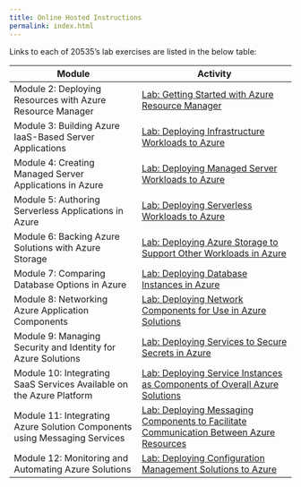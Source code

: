 ```yaml
---
title: Online Hosted Instructions
permalink: index.html
---
```


Links to each of 20535’s lab exercises are listed in the below table:

| Module | Activity |
| --- | --- |
| Module 2: Deploying Resources with Azure Resource Manager | [Lab: Getting Started with Azure Resource Manager](Instructions/Labs/Mod02/20535A_LAB_AK_02.md) |
| Module 3: Building Azure IaaS-Based Server Applications | [Lab: Deploying Infrastructure Workloads to Azure](Instructions/Labs/Mod03/20535A_LAB_AK_03.md) |
| Module 4: Creating Managed Server Applications in Azure | [Lab: Deploying Managed Server Workloads to Azure](Instructions/Labs/Mod04/20535A_LAB_AK_04.md) |
| Module 5: Authoring Serverless Applications in Azure | [Lab: Deploying Serverless Workloads to Azure](Instructions/Labs/Mod05/20535A_LAB_AK_05.md) |
| Module 6: Backing Azure Solutions with Azure Storage  | [Lab: Deploying Azure Storage to Support Other Workloads in Azure](Instructions/Labs/Mod06/20535A_LAB_AK_06.md) |
| Module 7: Comparing Database Options in Azure | [Lab: Deploying Database Instances in Azure](Instructions/Labs/Mod07/20535A_LAB_AK_07.md) |
| Module 8: Networking Azure Application Components  | [Lab: Deploying Network Components for Use in Azure Solutions](Instructions/Labs/Mod08/20535A_LAB_AK_08.md)
| Module 9: Managing Security and Identity for Azure Solutions | [Lab: Deploying Services to Secure Secrets in Azure](Instructions/Labs/Mod09/20535A_LAB_AK_09.md)
| Module 10: Integrating SaaS Services Available on the Azure Platform | [Lab: Deploying Service Instances as Components of Overall Azure Solutions](Instructions/Labs/Mod10/20535A_LAB_AK_10.md)
| Module 11: Integrating Azure Solution Components using Messaging Services | [Lab: Deploying Messaging Components to Facilitate Communication Between Azure Resources](Instructions/Labs/Mod11/20535A_LAB_AK_11.md)
| Module 12: Monitoring and Automating Azure Solutions | [Lab: Deploying Configuration Management Solutions to Azure](Instructions/Labs/Mod12/20535A_LAB_AK_12.md)
